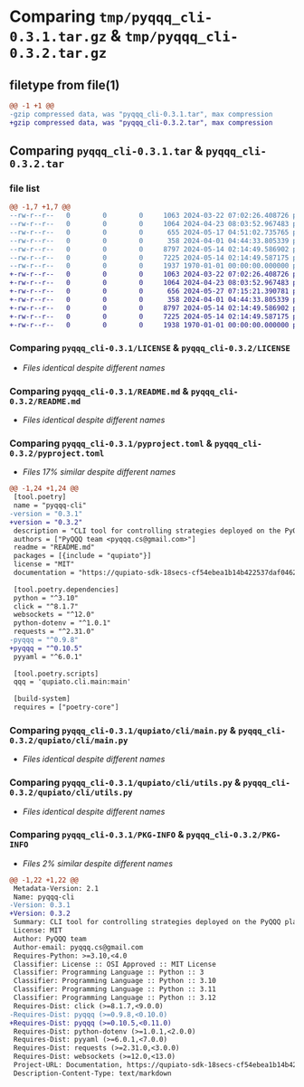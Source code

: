 # Comparing `tmp/pyqqq_cli-0.3.1.tar.gz` & `tmp/pyqqq_cli-0.3.2.tar.gz`

## filetype from file(1)

```diff
@@ -1 +1 @@
-gzip compressed data, was "pyqqq_cli-0.3.1.tar", max compression
+gzip compressed data, was "pyqqq_cli-0.3.2.tar", max compression
```

## Comparing `pyqqq_cli-0.3.1.tar` & `pyqqq_cli-0.3.2.tar`

### file list

```diff
@@ -1,7 +1,7 @@
--rw-r--r--   0        0        0     1063 2024-03-22 07:02:26.408726 pyqqq_cli-0.3.1/LICENSE
--rw-r--r--   0        0        0     1064 2024-04-23 08:03:52.967483 pyqqq_cli-0.3.1/README.md
--rw-r--r--   0        0        0      655 2024-05-17 04:51:02.735765 pyqqq_cli-0.3.1/pyproject.toml
--rw-r--r--   0        0        0      358 2024-04-01 04:44:33.805339 pyqqq_cli-0.3.1/qupiato/cli/config.py
--rw-r--r--   0        0        0     8797 2024-05-14 02:14:49.586902 pyqqq_cli-0.3.1/qupiato/cli/main.py
--rw-r--r--   0        0        0     7225 2024-05-14 02:14:49.587175 pyqqq_cli-0.3.1/qupiato/cli/utils.py
--rw-r--r--   0        0        0     1937 1970-01-01 00:00:00.000000 pyqqq_cli-0.3.1/PKG-INFO
+-rw-r--r--   0        0        0     1063 2024-03-22 07:02:26.408726 pyqqq_cli-0.3.2/LICENSE
+-rw-r--r--   0        0        0     1064 2024-04-23 08:03:52.967483 pyqqq_cli-0.3.2/README.md
+-rw-r--r--   0        0        0      656 2024-05-27 07:15:21.390781 pyqqq_cli-0.3.2/pyproject.toml
+-rw-r--r--   0        0        0      358 2024-04-01 04:44:33.805339 pyqqq_cli-0.3.2/qupiato/cli/config.py
+-rw-r--r--   0        0        0     8797 2024-05-14 02:14:49.586902 pyqqq_cli-0.3.2/qupiato/cli/main.py
+-rw-r--r--   0        0        0     7225 2024-05-14 02:14:49.587175 pyqqq_cli-0.3.2/qupiato/cli/utils.py
+-rw-r--r--   0        0        0     1938 1970-01-01 00:00:00.000000 pyqqq_cli-0.3.2/PKG-INFO
```

### Comparing `pyqqq_cli-0.3.1/LICENSE` & `pyqqq_cli-0.3.2/LICENSE`

 * *Files identical despite different names*

### Comparing `pyqqq_cli-0.3.1/README.md` & `pyqqq_cli-0.3.2/README.md`

 * *Files identical despite different names*

### Comparing `pyqqq_cli-0.3.1/pyproject.toml` & `pyqqq_cli-0.3.2/pyproject.toml`

 * *Files 17% similar despite different names*

```diff
@@ -1,24 +1,24 @@
 [tool.poetry]
 name = "pyqqq-cli"
-version = "0.3.1"
+version = "0.3.2"
 description = "CLI tool for controlling strategies deployed on the PyQQQ platform."
 authors = ["PyQQQ team <pyqqq.cs@gmail.com>"]
 readme = "README.md"
 packages = [{include = "qupiato"}]
 license = "MIT"
 documentation = "https://qupiato-sdk-18secs-cf54ebea1b14b422537daf0462fb86d68f4582d064a4.gitlab.io"
 
 [tool.poetry.dependencies]
 python = "^3.10"
 click = "^8.1.7"
 websockets = "^12.0"
 python-dotenv = "^1.0.1"
 requests = "^2.31.0"
-pyqqq = "^0.9.8"
+pyqqq = "^0.10.5"
 pyyaml = "^6.0.1"
 
 [tool.poetry.scripts]
 qqq = 'qupiato.cli.main:main'
 
 [build-system]
 requires = ["poetry-core"]
```

### Comparing `pyqqq_cli-0.3.1/qupiato/cli/main.py` & `pyqqq_cli-0.3.2/qupiato/cli/main.py`

 * *Files identical despite different names*

### Comparing `pyqqq_cli-0.3.1/qupiato/cli/utils.py` & `pyqqq_cli-0.3.2/qupiato/cli/utils.py`

 * *Files identical despite different names*

### Comparing `pyqqq_cli-0.3.1/PKG-INFO` & `pyqqq_cli-0.3.2/PKG-INFO`

 * *Files 2% similar despite different names*

```diff
@@ -1,22 +1,22 @@
 Metadata-Version: 2.1
 Name: pyqqq-cli
-Version: 0.3.1
+Version: 0.3.2
 Summary: CLI tool for controlling strategies deployed on the PyQQQ platform.
 License: MIT
 Author: PyQQQ team
 Author-email: pyqqq.cs@gmail.com
 Requires-Python: >=3.10,<4.0
 Classifier: License :: OSI Approved :: MIT License
 Classifier: Programming Language :: Python :: 3
 Classifier: Programming Language :: Python :: 3.10
 Classifier: Programming Language :: Python :: 3.11
 Classifier: Programming Language :: Python :: 3.12
 Requires-Dist: click (>=8.1.7,<9.0.0)
-Requires-Dist: pyqqq (>=0.9.8,<0.10.0)
+Requires-Dist: pyqqq (>=0.10.5,<0.11.0)
 Requires-Dist: python-dotenv (>=1.0.1,<2.0.0)
 Requires-Dist: pyyaml (>=6.0.1,<7.0.0)
 Requires-Dist: requests (>=2.31.0,<3.0.0)
 Requires-Dist: websockets (>=12.0,<13.0)
 Project-URL: Documentation, https://qupiato-sdk-18secs-cf54ebea1b14b422537daf0462fb86d68f4582d064a4.gitlab.io
 Description-Content-Type: text/markdown
```

